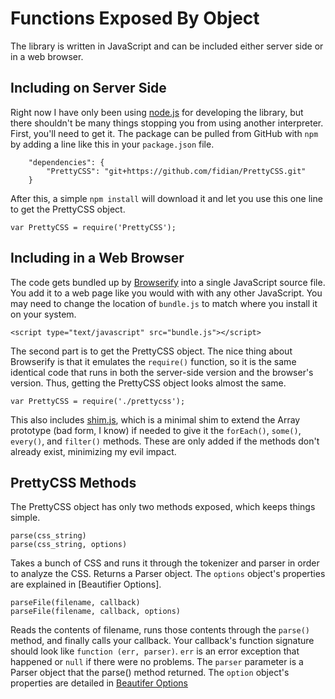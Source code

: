 Functions Exposed By Object
===========================

The library is written in JavaScript and can be included either server side or in a web browser.

Including on Server Side
------------------------

Right now I have only been using [node.js] for developing the library, but there shouldn't be many things stopping you from using another interpreter.  First, you'll need to get it.  The package can be pulled from GitHub with `npm` by adding a line like this in your `package.json` file.

```
    "dependencies": {
        "PrettyCSS": "git+https://github.com/fidian/PrettyCSS.git"
    }
```

After this, a simple `npm install` will download it and let you use this one line to get the PrettyCSS object.

```
var PrettyCSS = require('PrettyCSS');
```

Including in a Web Browser
--------------------------

The code gets bundled up by [Browserify] into a single JavaScript source file.  You add it to a web page like you would with with any other JavaScript.  You may need to change the location of `bundle.js` to match where you install it on your system.

```
<script type="text/javascript" src="bundle.js"></script>
```

The second part is to get the PrettyCSS object.  The nice thing about Browserify is that it emulates the `require()` function, so it is the same identical code that runs in both the server-side version and the browser's version.  Thus, getting the PrettyCSS object looks almost the same.

```
var PrettyCSS = require('./prettycss');
```

This also includes [shim.js], which is a minimal shim to extend the Array prototype (bad form, I know) if needed to give it the `forEach()`, `some()`, `every()`, and `filter()` methods.  These are only added if the methods don't already exist, minimizing my evil impact.

PrettyCSS Methods
-----------------

The PrettyCSS object has only two methods exposed, which keeps things simple.

```
parse(css_string)
parse(css_string, options)
```

Takes a bunch of CSS and runs it through the tokenizer and parser in order to analyze the CSS.  Returns a Parser object.  The `options` object's properties are explained in [Beautifier Options].

```
parseFile(filename, callback)
parseFile(filename, callback, options)
```

Reads the contents of filename, runs those contents through the `parse()` method, and finally calls your callback.  Your callback's function signature should look like `function (err, parser)`.  `err` is an error exception that happened or `null` if there were no problems.  The `parser` parameter is a Parser object that the parse() method returned.  The `option` object's properties are detailed in [Beautifer Options]


[Beautifer Options]: BeautiferOptions.md
[Browserify]: https://github.com/substack/node-browserify
[node.js]: http://nodejs.org
[shim.js]: ../lib/shim.js
